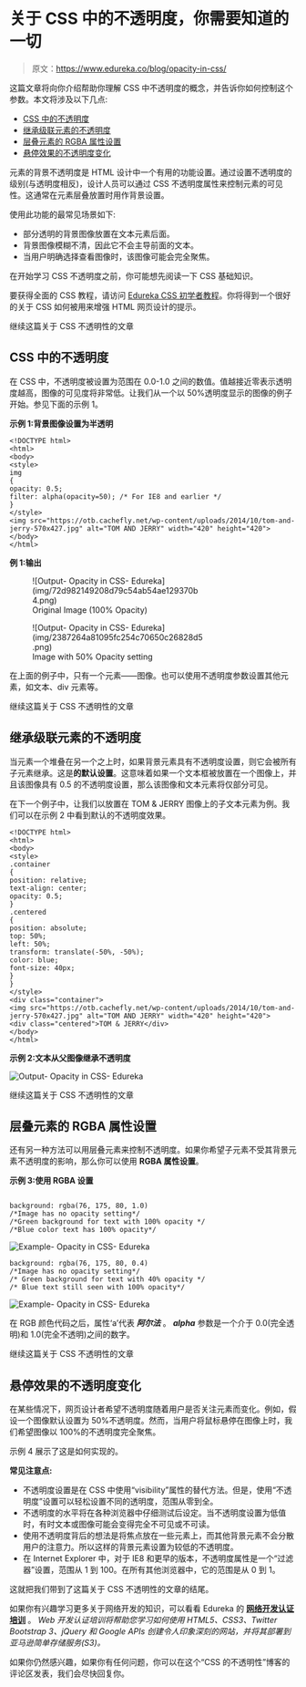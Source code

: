 # 关于 CSS 中的不透明度，你需要知道的一切

> 原文：<https://www.edureka.co/blog/opacity-in-css/>

这篇文章将向你介绍帮助你理解 CSS 中不透明度的概念，并告诉你如何控制这个参数。本文将涉及以下几点:

*   [CSS 中的不透明度](#OpacityinCSS)
*   [继承级联元素的不透明度](#Opacityinheritedwithcascadingelements)
*   [层叠元素的 RGBA 属性设置](#RGBAAttributesettingforcascadingelements)
*   [悬停效果的不透明度变化](#Opacitychangesonthehovereffect)

元素的背景不透明度是 HTML 设计中一个有用的功能设置。通过设置不透明度的级别(与透明度相反)，设计人员可以通过 CSS 不透明度属性来控制元素的可见性。这通常在元素层叠放置时用作背景设置。

使用此功能的最常见场景如下:

*   部分透明的背景图像放置在文本元素后面。
*   背景图像模糊不清，因此它不会主导前面的文本。
*   当用户明确选择查看图像时，该图像可能会完全聚焦。

在开始学习 CSS 不透明度之前，你可能想先阅读一下 CSS 基础知识。

要获得全面的 CSS 教程，请访问 [Edureka CSS 初学者教程](https://www.youtube.com/watch?v=3_9znKVNe5g)。你将得到一个很好的关于 CSS 如何被用来增强 HTML 网页设计的提示。

继续这篇关于 CSS 不透明性的文章

## **CSS 中的不透明度**

在 CSS 中，不透明度被设置为范围在 0.0-1.0 之间的数值。值越接近零表示透明度越高，图像的可见度将非常低。让我们从一个以 50%透明度显示的图像的例子开始。参见下面的示例 1。

**示例 1:背景图像设置为半透明**

```
<!DOCTYPE html>
<html>
<body>
<style>
img
{
opacity: 0.5;
filter: alpha(opacity=50); /* For IE8 and earlier */
}
</style>
<img src="https://otb.cachefly.net/wp-content/uploads/2014/10/tom-and-jerry-570x427.jpg" alt="TOM AND JERRY" width="420" height="420">
</body>
</html>

```

**例 1:输出**

<figure id="attachment_112206" aria-describedby="caption-attachment-112206" style="width: 300px" class="wp-caption alignnone">![Output- Opacity in CSS- Edureka](img/72d982149208d79c54ab54ae129370b4.png)

<figcaption id="caption-attachment-112206" class="wp-caption-text">Original Image (100% Opacity)</figcaption>

</figure>

<figure id="attachment_112208" aria-describedby="caption-attachment-112208" style="width: 300px" class="wp-caption alignnone">![Output- Opacity in CSS- Edureka](img/2387264a81095fc254c70650c26828d5.png)

<figcaption id="caption-attachment-112208" class="wp-caption-text">Image with 50% Opacity setting</figcaption>

</figure>

在上面的例子中，只有一个元素——图像。也可以使用不透明度参数设置其他元素，如文本、div 元素等。

继续这篇关于 CSS 不透明性的文章

## **继承级联元素的不透明度**

当元素一个堆叠在另一个之上时，如果背景元素具有不透明度设置，则它会被所有子元素继承。这是**的默认设置**。这意味着如果一个文本框被放置在一个图像上，并且该图像具有 0.5 的不透明度设置，那么该图像和文本元素将仅部分可见。

在下一个例子中，让我们以放置在 TOM & JERRY 图像上的子文本元素为例。我们可以在示例 2 中看到默认的不透明度效果。

```
<!DOCTYPE html>
<html>
<body>
<style>
.container
{
position: relative;
text-align: center;
opacity: 0.5;
}
.centered
{
position: absolute;
top: 50%;
left: 50%;
transform: translate(-50%, -50%);
color: blue;
font-size: 40px;
}
}
</style>
<div class="container">
<img src="https://otb.cachefly.net/wp-content/uploads/2014/10/tom-and-jerry-570x427.jpg" alt="TOM AND JERRY" width="420" height="420">
<div class="centered">TOM & JERRY</div>
</body>
</html>
```

**示例 2:文本从父图像继承不透明度**

![Output- Opacity in CSS- Edureka ](img/38d26a346e7ea7084522a07b06978cc5.png)

继续这篇关于 CSS 不透明性的文章

## **层叠元素的 RGBA 属性设置**

还有另一种方法可以用层叠元素来控制不透明度。如果你希望子元素不受其背景元素不透明度的影响，那么你可以使用 **RGBA 属性设置**。

**示例 3:使用 RGBA 设置**

```

background: rgba(76, 175, 80, 1.0)
/*Image has no opacity setting*/
/*Green background for text with 100% opacity */
/*Blue color text has 100% opacity*/

```

![Example- Opacity in CSS- Edureka ](img/c41cbec66dd238ba7f684ccd7d0074fc.png)

```
background: rgba(76, 175, 80, 0.4)
/*Image has no opacity setting*/
/* Green background for text with 40% opacity */
/* Blue text still seen with 100% opacity*/

```

![Example- Opacity in CSS- Edureka ](img/285b293ba2fca88cb69e48e544965609.png)

在 RGB 颜色代码之后，属性‘a’代表 ***阿尔法*** 。 ***alpha*** 参数是一个介于 0.0(完全透明)和 1.0(完全不透明)之间的数字。

继续这篇关于 CSS 不透明性的文章

## **悬停效果的不透明度变化**

在某些情况下，网页设计者希望不透明度随着用户是否关注元素而变化。例如，假设一个图像默认设置为 50%不透明度。然而，当用户将鼠标悬停在图像上时，我们希望图像以 100%的不透明度完全聚焦。

示例 4 展示了这是如何实现的。

**常见注意点:**

*   不透明度设置是在 CSS 中使用“visibility”属性的替代方法。但是，使用“不透明度”设置可以轻松设置不同的透明度，范围从零到全。
*   不透明度的水平将在各种浏览器中仔细测试后设定。当不透明度设置为低值时，有时文本或图像可能会变得完全不可见或不可读。
*   使用不透明度背后的想法是将焦点放在一些元素上，而其他背景元素不会分散用户的注意力。所以这样的背景元素设置为较低的不透明度。
*   在 Internet Explorer 中，对于 IE8 和更早的版本，不透明度属性是一个“过滤器”设置，范围从 1 到 100。在所有其他浏览器中，它的范围是从 0 到 1。

这就把我们带到了这篇关于 CSS 不透明性的文章的结尾。

如果你有兴趣学习更多关于网络开发的知识，可以看看 Edureka 的 **[网络开发认证培训](https://www.edureka.co/complete-web-developer)** 。 *Web 开发认证培训将帮助您学习如何使用 HTML5、CSS3、Twitter Bootstrap 3、jQuery 和 Google APIs 创建令人印象深刻的网站，并将其部署到亚马逊简单存储服务(S3)。*

如果你仍然感兴趣，如果你有任何问题，你可以在这个“CSS 的不透明性”博客的评论区发表，我们会尽快回复你。